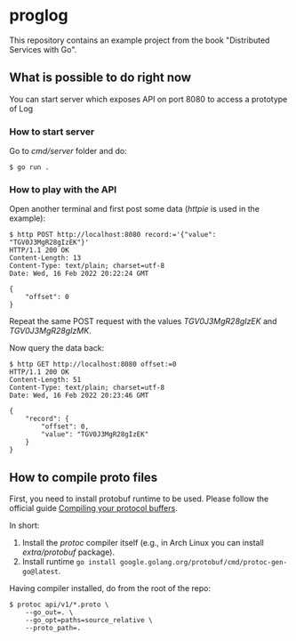 # proglog

This repository contains an example project from the book "Distributed Services with Go".

## What is possible to do right now

You can start server which exposes API on port 8080 to access a prototype of Log

### How to start server

Go to _cmd/server_ folder and do:

```
$ go run .
```

### How to play with the API

Open another terminal and first post some data (_httpie_ is used in the example):

```
$ http POST http://localhost:8080 record:='{"value": "TGV0J3MgR28gIzEK"}'
HTTP/1.1 200 OK
Content-Length: 13
Content-Type: text/plain; charset=utf-8
Date: Wed, 16 Feb 2022 20:22:24 GMT

{
    "offset": 0
}
```

Repeat the same POST request with the values _TGV0J3MgR28gIzEK_ and _TGV0J3MgR28gIzMK_.

Now query the data back:

```
$ http GET http://localhost:8080 offset:=0
HTTP/1.1 200 OK
Content-Length: 51
Content-Type: text/plain; charset=utf-8
Date: Wed, 16 Feb 2022 20:23:46 GMT

{
    "record": {
        "offset": 0,
        "value": "TGV0J3MgR28gIzEK"
    }
}
```

## How to compile proto files

First, you need to install protobuf runtime to be used. Please follow the official guide [Compiling your protocol buffers](https://developers.google.com/protocol-buffers/docs/gotutorial#compiling-your-protocol-buffers).

In short:

1. Install the _protoc_ compiler itself (e.g., in Arch Linux you can install _extra/protobuf_ package).
2. Install runtime `go install google.golang.org/protobuf/cmd/protoc-gen-go@latest`.

Having compiler installed, do from the root of the repo:

```
$ protoc api/v1/*.proto \
    --go_out=. \
    --go_opt=paths=source_relative \
    --proto_path=.
```
